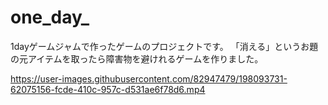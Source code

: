 # one_day_
1dayゲームジャムで作ったゲームのプロジェクトです。
「消える」というお題の元アイテムを取ったら障害物を避けれるゲームを作りました。

https://user-images.githubusercontent.com/82947479/198093731-62075156-fcde-410c-957c-d531ae6f78d6.mp4

